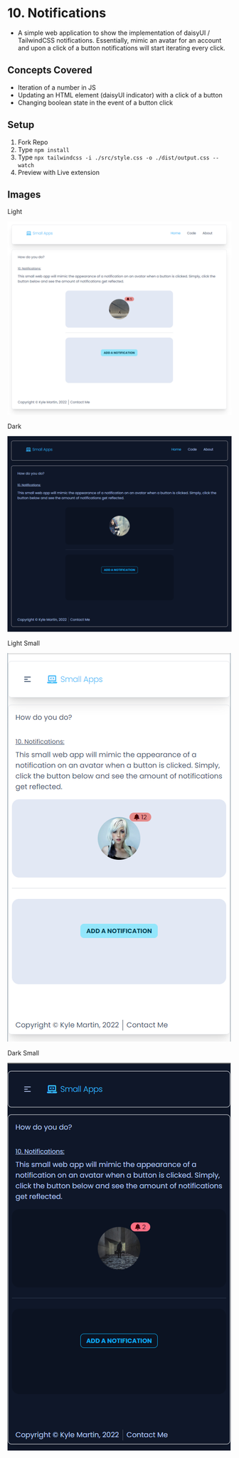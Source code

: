 # 10. Notifications

- A simple web application to show the implementation of daisyUI / TailwindCSS notifications. Essentially, mimic an avatar for an account and upon a click of a button notifications will start iterating every click.

## Concepts Covered

- Iteration of a number in JS
- Updating an HTML element (daisyUI indicator) with a click of a button
- Changing boolean state in the event of a button click

## Setup

1. Fork Repo
2. Type `npm install`
3. Type `npx tailwindcss -i ./src/style.css -o ./dist/output.css --watch`
4. Preview with Live extension

## Images

Light

![Alt text](https://raw.githubusercontent.com/Thesnowmanndev/Random-Small-Web-Apps/Notifications/10.%20Notifications/images/Light.png "Light Theme")

Dark

![Alt text](https://raw.githubusercontent.com/Thesnowmanndev/Random-Small-Web-Apps/Notifications/10.%20Notifications/images/Dark.png "Dark Theme")

Light Small

![Alt text](https://raw.githubusercontent.com/Thesnowmanndev/Random-Small-Web-Apps/Notifications/10.%20Notifications/images/light-small.png "Light Theme Small")

Dark Small

![Alt text](https://raw.githubusercontent.com/Thesnowmanndev/Random-Small-Web-Apps/Notifications/10.%20Notifications/images/dark-small.png "Dark Theme Small")

